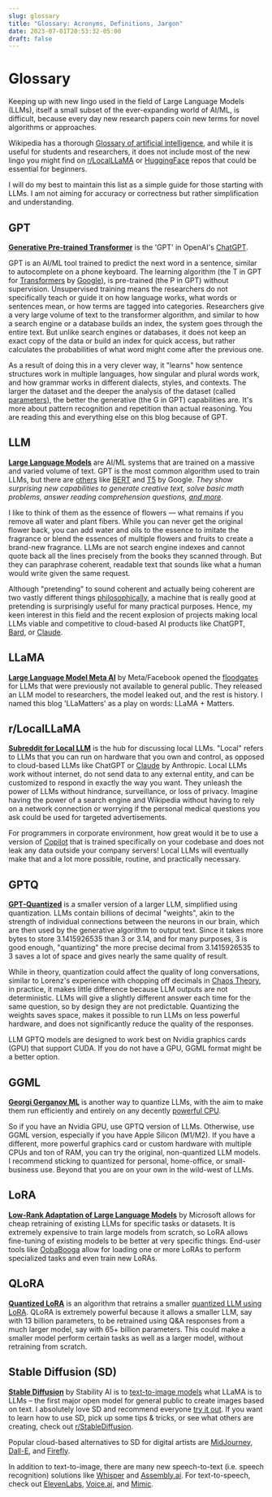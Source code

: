 ```yaml
---
slug: glossary
title: "Glossary: Acronyms, Definitions, Jargon"
date: 2023-07-01T20:53:32-05:00
draft: false
---
```


# Glossary

<!--begin-->

Keeping up with new lingo used in the field of Large Language Models (LLMs), itself a small subset of the ever-expanding world of AI/ML, is difficult, because every day new research papers coin new terms for novel algorithms or approaches.

Wikipedia has a thorough [Glossary of artificial intelligence](https://en.wikipedia.org/wiki/Glossary_of_artificial_intelligence), and while it is useful for students and researchers, it does not include most of the new lingo you might find on [r/LocalLLaMA](https://reddit.com/r/localLLaMA/) or [HuggingFace](https://huggingface.co/) repos that could be essential for beginners.

I will do my best to maintain this list as a simple guide for those starting with LLMs. I am not aiming for accuracy or correctness but rather simplification and understanding.

## GPT

**[Generative Pre-trained Transformer](https://en.wikipedia.org/wiki/Generative_pre-trained_transformer)** is the 'GPT' in OpenAI's [ChatGPT](https://openai.com/chatgpt).

GPT is an AI/ML tool trained to predict the next word in a sentence, similar to autocomplete on a phone keyboard. The learning algorithm (the T in GPT for [Transformers](https://en.wikipedia.org/wiki/Transformer_(machine_learning_model)) by [Google](https://arxiv.org/abs/1706.03762)), is pre-trained (the P in GPT) without supervision. Unsupervised training means the researchers do not specifically teach or guide it on how language works, what words or sentences mean, or how terms are tagged into categories. Researchers give a very large volume of text to the transformer algorithm, and similar to how a search engine or a database builds an index, the system goes through the entire text. But unlike search engines or databases, it does not keep an exact copy of the data or build an index for quick access, but rather calculates the probabilities of what word might come after the previous one.

As a result of doing this in a very clever way, it "learns" how sentence structures work in multiple languages, how singular and plural words work, and how grammar works in different dialects, styles, and contexts. The larger the dataset and the deeper the analysis of the dataset (called [parameters](https://ai.stackexchange.com/questions/22673/what-exactly-are-the-parameters-in-gpt-3s-175-billion-parameters-and-how-are)), the better the generative (the G in GPT) capabilities are. It's more about pattern recognition and repetition than actual reasoning. You are reading this and everything else on this blog because of GPT.

## LLM

**[Large Language Models](https://en.wikipedia.org/wiki/Large_language_model)** are AI/ML systems that are trained on a massive and varied volume of text. GPT is the most common algorithm used to train LLMs, but there are [others](https://anujxagarwal.medium.com/llm-models-basics-and-bert-vs-gpt-two-titans-of-natural-language-processing-aa5dfa4c5717) like [BERT](https://en.wikipedia.org/wiki/BERT_(language_model)) and [T5](https://ai.googleblog.com/2020/02/exploring-transfer-learning-with-t5.html) by Google. *They show surprising new capabilities to generate creative text, solve basic math problems, answer reading comprehension questions, [and more](https://ai.facebook.com/blog/democratizing-access-to-large-scale-language-models-with-opt-175b/)*.

I like to think of them as the essence of flowers –– what remains if you remove all water and plant fibers. While you can never get the original flower back, you can add water and oils to the essence to imitate the fragrance or blend the essences of multiple flowers and fruits to create a brand-new fragrance. LLMs are not search engine indexes and cannot quote back all the lines precisely from the books they scanned through. But they can paraphrase coherent, readable text that sounds like what a human would write given the same request.

Although "pretending" to sound coherent and actually being coherent are two vastly different things [philosophically](https://plato.stanford.edu/entries/epistemology/), a machine that is really good at pretending is surprisingly useful for many practical purposes. Hence, my keen interest in this field and the recent explosion of projects making local LLMs viable and competitive to cloud-based AI products like ChatGPT, [Bard](https://bard.google.com), or [Claude](https://www.anthropic.com/product).

## LLaMA

**[Large Language Model Meta AI](https://ai.facebook.com/blog/large-language-model-llama-meta-ai/)** by Meta/Facebook opened the [floodgates](https://ai.facebook.com/blog/democratizing-access-to-large-scale-language-models-with-opt-175b/) for LLMs that were previously not available to general public. They released an LLM model to researchers, the model leaked out, and the rest is history. I named this blog 'LLaMatters' as a play on words: LLaMA + Matters.

## r/LocalLLaMA

**[Subreddit for Local LLM](https://www.reddit.com/r/LocalLLaMA/)** is the hub for discussing local LLMs. "Local" refers to LLMs that you can run on hardware that you own and control, as opposed to cloud-based LLMs like ChatGPT or [Claude](https://www.anthropic.com/product) by Anthropic. Local LLMs work without internet, do not send data to any external entity, and can be customized to respond in exactly the way you want. They unleash the power of LLMs without hindrance, surveillance, or loss of privacy. Imagine having the power of a search engine and Wikipedia without having to rely on a network connection or worrying if the personal medical questions you ask could be used for targeted advertisements.

For programmers in corporate environment, how great would it be to use a version of [Copilot](https://github.com/features/copilot) that is trained specifically on your codebase and does not leak any data outside your company servers! Local LLMs will eventually make that and a lot more possible, routine, and practically necessary.

## GPTQ

**[GPT-Quantized](https://arxiv.org/abs/2210.17323)** is a smaller version of a larger LLM, simplified using quantization. LLMs contain billions of decimal "weights", akin to the strength of individual connections between the neurons in our brain, which are then used by the generative algorithm to output text. Since it takes more bytes to store 3.1415926535 than 3 or 3.14, and for many purposes, 3 is good enough, "quantizing" the more precise decimal from 3.1415926535 to 3 saves a lot of space and gives nearly the same quality of result.

While in theory, quantization could affect the quality of long conversations, similar to Lorenz's experience with chopping off decimals in [Chaos Theory](https://en.wikipedia.org/wiki/Chaos_theory#History), in practice, it makes little difference because LLM outputs are not deterministic. LLMs will give a slightly different answer each time for the same question, so by design they are not predictable. Quantizing the weights saves space, makes it possible to run LLMs on less powerful hardware, and does not significantly reduce the quality of the responses.

LLM GPTQ models are designed to work best on Nvidia graphics cards (GPU) that support CUDA. If you do not have a GPU, GGML format might be a better option.

## GGML

**[Georgi Gerganov ML](https://github.com/ggerganov/ggml)** is another way to quantize LLMs, with the aim to make them run efficiently and entirely on any decently [powerful CPU](https://github.com/rustformers/llm/blob/main/crates/ggml/README.md).

So if you have an Nvidia GPU, use GPTQ version of LLMs. Otherwise, use GGML version, especially if you have Apple Silicon (M1/M2). If you have a different, more powerful graphics card or custom hardware with multiple CPUs and ton of RAM, you can try the original, non-quantized LLM models. I recommend sticking to quantized for personal, home-office, or small-business use. Beyond that you are on your own in the wild-west of LLMs.

## LoRA

**[Low-Rank Adaptation of Large Language Models](https://github.com/microsoft/LoRA)** by Microsoft allows for cheap retraining of existing LLMs for specific tasks or datasets. It is extremely expensive to train large models from scratch, so LoRA allows fine-tuning of existing models to be better at very specific things. End-user tools like [OobaBooga](https://github.com/oobabooga/text-generation-webui) allow for loading one or more LoRAs to perform specialized tasks and even train new LoRAs.

## QLoRA

**[Quantized LoRA](https://arxiv.org/abs/2305.14314)** is an algorithm that retrains a smaller [quantized LLM using LoRA](https://github.com/artidoro/qlora). QLoRA is extremely powerful because it allows a smaller LLM, say with 13 billion parameters, to be retrained using Q&A responses from a much larger model, say with 65+ billion parameters. This could make a smaller model perform certain tasks as well as a larger model, without retraining from scratch.

## Stable Diffusion (SD)

**[Stable Diffusion](https://en.wikipedia.org/wiki/Stable_Diffusion)** by Stability AI is to [text-to-image models](https://en.wikipedia.org/wiki/Text-to-image_model) what LLaMA is to LLMs – the first major open model for general public to create images based on text. I absolutely love SD and recommend everyone [try it out](https://huggingface.co/spaces/stabilityai/stable-diffusion). If you want to learn how to use SD, pick up some tips & tricks, or see what others are creating, check out [r/StableDiffusion](https://www.reddit.com/r/StableDiffusion/).

Popular cloud-based alternatives to SD for digital artists are [MidJourney](https://www.midjourney.com/), [Dall-E](https://openai.com/dall-e-2), and [Firefly](https://firefly.adobe.com/).

In addition to text-to-image, there are many new speech-to-text (i.e. speech recognition) solutions like [Whisper](https://openai.com/research/whisper) and [Assembly.ai](https://www.assemblyai.com/). For text-to-speech, check out [ElevenLabs](https://elevenlabs.io/), [Voice.ai](https://voice.ai/), and [Mimic](https://mycroft.ai/mimic-3/).